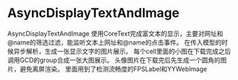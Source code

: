 # AsyncDisplayTextAndImage
AsyncDisplayTextAndImage
使用CoreText完成富文本的显示，主要对网址和@name的筛选过滤，能监听文本上网址和@name的点击事件。
在传入模型的时候异步解析，生成一张显示文字的图片展示。
每个cell里面的小图在下载完成之后调用GCD的group合成一张大图展示。
头像图片在下载完后先生成一个圆角的图片，避免离屏渲染。
里面用到了检测流畅度的FPSLabel和YYWebImage
